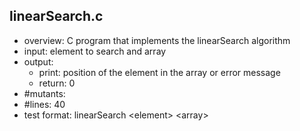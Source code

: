 ## linearSearch.c
 - overview: C program that implements the linearSearch algorithm
 - input: element to search and array
 - output: 
     - print: position of the element in the array or error message
     - return: 0
 - #mutants: 
 - #lines: 40
 - test format: linearSearch \<element\> \<array\> 